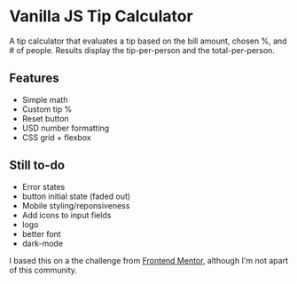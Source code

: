 # Vanilla JS Tip Calculator 

A tip calculator that evaluates a tip based on the bill amount, chosen %, and # of people. Results display the tip-per-person and the total-per-person. 

## Features 
* Simple math
* Custom tip %
* Reset button
* USD number formatting
* CSS grid + flexbox

## Still to-do
* Error states
* button initial state (faded out)
* Mobile styling/reponsiveness 
* Add icons to input fields
* logo 
* better font
* dark-mode 

I based this on a the challenge from [Frontend Mentor](https://www.frontendmentor.io/challenges/tip-calculator-app-ugJNGbJUX), although I'm not apart of this community. 